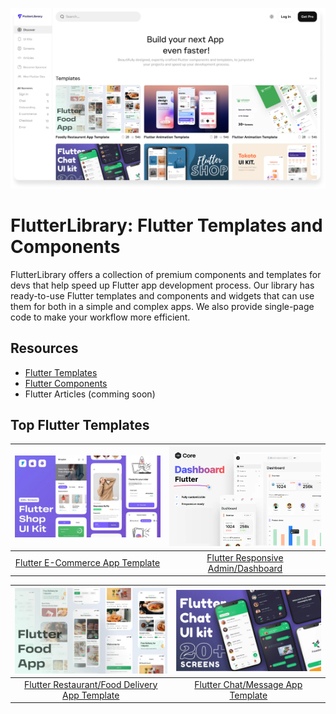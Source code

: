 [![FlutterLibrary Website](/assets/FlutterLibrary.png)](https://flutterlibrary.com)

# FlutterLibrary: Flutter Templates and Components

FlutterLibrary offers a collection of premium components and templates for devs that help speed up Flutter app development process. Our library has ready-to-use Flutter templates and components and widgets that can use them for both in a simple and complex apps. We also provide single-page code to make your workflow more efficient.

## Resources

- [Flutter Templates](https://www.flutterlibrary.com/templates)
- [Flutter Components](https://www.flutterlibrary.com/screens)
- Flutter Articles (comming soon)

## Top Flutter Templates
| [![Flutter E-Commerce App Template](/assets/Flutter-Shop-Thumbnail.webp)](https://www.flutterlibrary.com/templates/e-commerce-app) | [![Flutter Responsive Admin/Dashboard](/assets/Flutter%20dashboard.webp)](https://www.flutterlibrary.com/templates/responsive-admin-dashboard) |
|:--:|:--:|
| [Flutter E-Commerce App Template](https://www.flutterlibrary.com/templates/e-commerce-app) | [Flutter Responsive Admin/Dashboard](https://www.flutterlibrary.com/templates/responsive-admin-dashboard) |

| [![Flutter Restaurant/Food Delivery App Template](/assets/flutter%20food%20app.webp)](https://www.flutterlibrary.com/templates/restaurant-food-delivery-app) | [![Flutter Chat/Message App Template](/assets/Chat%20App.webp)](https://www.flutterlibrary.com/templates/chat-message-app) |
|:--:|:--:|
| [Flutter Restaurant/Food Delivery App Template](https://www.flutterlibrary.com/templates/restaurant-food-delivery-app) | [Flutter Chat/Message App Template](https://www.flutterlibrary.com/templates/chat-message-app) |